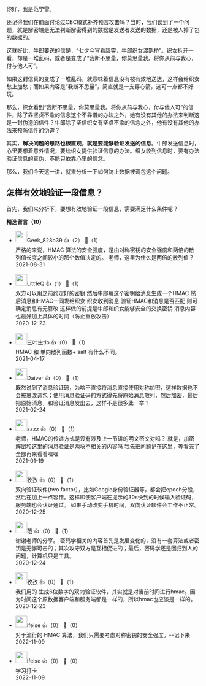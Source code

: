 你好，我是范学雷。

还记得我们在前面讨论过CBC模式补齐预言攻击吗？当时，我们谈到了一个问题，就是解密端是无法判断解密得到的数据是发送者发送的数据，还是被人掉了包的数据的。

这就好比，牛郎要送的信是，“七夕今宵看碧霄，牛郎织女渡鹊桥”。织女拆开一看，却是一堆乱码，或者是变成了“我断不思量，你莫思量我。将你从前与我心，付与他人可”。

如果这封信真的变成了一堆乱码，就意味着信息没有被有效地送达，这样会给织女愁上加愁；而如果内容是“我断不思量”，简直就是一支穿心箭，这可一点都不好玩。

那么，织女看到“我断不思量，你莫思量我。将你从前与我心，付与他人可”的信件，除了靠坚贞不渝的信念这个不靠谱的办法之外，她有没有其他的办法来判断这是一封伪造的信件？牛郎除了坚信织女有坚贞不渝的信念之外，他有没有其他的办法来预防信件的伪造？

其实，**解决问题的思路也很直观，就是要能够验证发送的信息**。牛郎发送信息时，心里要想着意外情况，要给织女提供验证信息的办法。织女收到信息时，要有办法验证信息的真伪，不能只依靠心里的信念。

那么，我们今天这一讲，就来分析一下如何防止数据被调包这个问题。

## 怎样有效地验证一段信息？

首先，我们来分析下，要想有效地验证一段信息，需要满足什么条件呢？
<div><strong>精选留言（10）</strong></div><ul>
<li><img src="https://thirdwx.qlogo.cn/mmopen/vi_32/D62JX0VEX0yhnWxgbiaXMUnEqdsVxc8JMxUBibVicbLSZ6zia606EG0zI9oosiceHsdiavDZGUyHzcvsEExFGxwP4mDg/132" width="30px"><span>Geek_828b39</span> 👍（2） 💬（1）<div>严格的来说，HMAC 算法的安全强度，是由对称密钥的安全强度和两倍的散列值长度之间较小的那个数值决定的。
老师，这里为什么是两倍的散列值？</div>2021-08-31</li><br/><li><img src="https://static001.geekbang.org/account/avatar/00/1f/cb/6f/b6693f43.jpg" width="30px"><span>Litt1eQ</span> 👍（1） 💬（1）<div>双方可以用之前约定好的密钥 然后牛郎用这个密钥给消息生成一个HMAC 然后消息和HMAC一同发给织女 织女收到消息 验证HMAC和消息是否匹配 则可确定消息有无篡改 这样做的前提是牛郎和织女能够安全的交换密钥 消息内容也最好加上具体的时间（防止重放攻击）</div>2020-12-23</li><br/><li><img src="https://static001.geekbang.org/account/avatar/00/0f/6b/43/fa0a797e.jpg" width="30px"><span>三叶虫tlb</span> 👍（0） 💬（1）<div>HMAC 和 单向散列函数+ salt 有什么不同。</div>2021-04-17</li><br/><li><img src="https://static001.geekbang.org/account/avatar/00/16/60/4f/db0e62b3.jpg" width="30px"><span>Daiver</span> 👍（0） 💬（1）<div>既然说到了消息验证码，为啥不直接将消息直接使用对称加密，这样数据也不会被篡改调包；使用消息验证码的方式得先将原始消息散列，然后加密，最后把原始消息，和验证消息发出去，这样不是很多此一举？</div>2021-02-24</li><br/><li><img src="https://static001.geekbang.org/account/avatar/00/23/a6/84/5ca855d6.jpg" width="30px"><span>zzzz</span> 👍（0） 💬（1）<div>老师，HMAC的传递方式是没有涉及上一节讲的明文密文对吗？
就是，加密解密和这里的消息验证是两块不相关的内容吗
我先把问题记在这里，等看完了全部再来看看嘿嘿</div>2021-01-19</li><br/><li><img src="https://static001.geekbang.org/account/avatar/00/0f/89/5b/d8f78c1e.jpg" width="30px"><span>孜孜</span> 👍（0） 💬（1）<div>双向验证软件(two factor），比如Google身份验证器等，都会把epoch分段，然后在加上一点容错。这样即使客户端在提示的30s快到的时候输入验证码，服务端也会认证通过。 如果手动改变手机时间，双向认证软件会工作不正常。</div>2020-12-25</li><br/><li><img src="https://static001.geekbang.org/account/avatar/00/18/06/32/3de6a189.jpg" width="30px"><span>范</span> 👍（0） 💬（1）<div>谢谢老师的分享。
密码学相关的内容首先是发展变化的，没有一套算法或者密钥是无懈可击的；其次攻守双方是互相促进的；最后，密码学还是回归到人的问题，计算机只是工具。</div>2020-12-24</li><br/><li><img src="https://static001.geekbang.org/account/avatar/00/0f/89/5b/d8f78c1e.jpg" width="30px"><span>孜孜</span> 👍（0） 💬（1）<div>我们用的 生成6位数字的双向验证软件，其实就是对当前时间进行hmac。因为时间这个原数据客户端和服务端都是一样的，所以hmac也应该是一样的。</div>2020-12-23</li><br/><li><img src="https://static001.geekbang.org/account/avatar/00/26/eb/d7/90391376.jpg" width="30px"><span>ifelse</span> 👍（0） 💬（0）<div>对于流行的 HMAC 算法，我们只需要考虑对称密钥的安全强度。--记下来</div>2022-11-09</li><br/><li><img src="https://static001.geekbang.org/account/avatar/00/26/eb/d7/90391376.jpg" width="30px"><span>ifelse</span> 👍（0） 💬（0）<div>学习打卡</div>2022-11-09</li><br/>
</ul>
